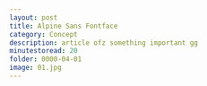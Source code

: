 ```yaml
---
layout: post
title: Alpine Sans Fontface
category: Concept
description: article ofz something important gg
minutestoread: 20
folder: 0000-04-01
image: 01.jpg
---
```


